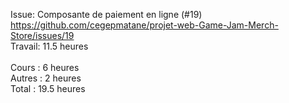 Issue: Composante de paiement en ligne (#19) <br>
https://github.com/cegepmatane/projet-web-Game-Jam-Merch-Store/issues/19 <br>
Travail: 11.5 heures <br>
<br>
Cours : 6 heures<br>
Autres : 2 heures<br>
Total : 19.5 heures
